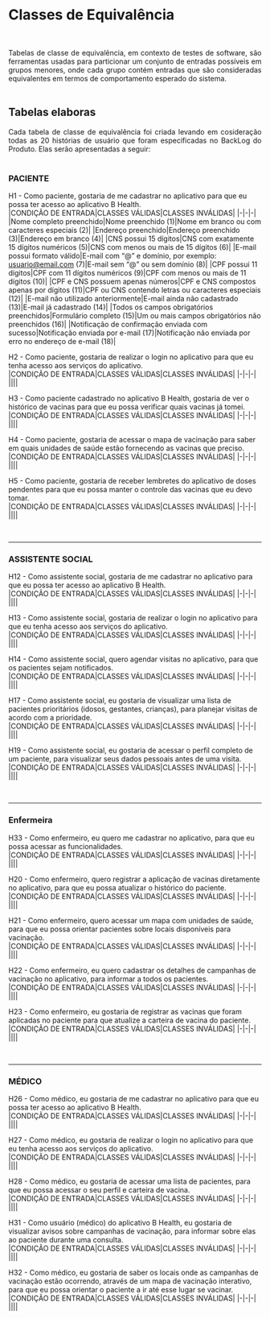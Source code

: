 # Classes de Equivalência
<br>
<p align="justify">Tabelas de classe de equivalência, em contexto de testes de software, são ferramentas usadas para particionar um conjunto de entradas possíveis em grupos menores, onde cada grupo contém entradas que são consideradas equivalentes em termos de comportamento esperado do sistema. 
<br>
<br>

## Tabelas elaboras
<p align="justify">Cada tabela de classe de equivalência foi criada levando em cosideração todas as 20 histórias de usuário que foram especificadas no BackLog do Produto. Elas serão apresentadas a seguir:
<br>
<br>
  
### PACIENTE
H1 - Como paciente, gostaria de me cadastrar no aplicativo para que eu possa ter acesso ao aplicativo B Health.
<br>
|CONDIÇÃO DE ENTRADA|CLASSES VÁLIDAS|CLASSES INVÁLIDAS|
|-|-|-|
|Nome completo preenchido|Nome preenchido (1)|Nome em branco ou com caracteres especiais (2)|
|Endereço preenchido|Endereço preenchido (3)|Endereço em branco (4)|
|CNS possui 15 dígitos|CNS com exatamente 15 dígitos numéricos (5)|CNS com menos ou mais de 15 dígitos (6)|
|E-mail possui formato válido|E-mail com “@” e domínio, por exemplo:  usuario@email.com (7)|E-mail sem “@” ou sem domínio (8)|
|CPF possui 11 dígitos|CPF com 11 dígitos numéricos (9)|CPF com menos ou mais de 11 dígitos (10)|
|CPF e CNS possuem apenas números|CPF e CNS compostos apenas por dígitos (11)|CPF ou CNS contendo letras ou caracteres especiais (12)|
|E-mail não utilizado anteriormente|E-mail ainda não cadastrado (13)|E-mail já cadastrado (14)|
|Todos os campos obrigatórios preenchidos|Formulário completo (15)|Um ou mais campos obrigatórios não preenchidos (16)|
|Notificação de confirmação enviada com sucesso|Notificação enviada por e-mail (17)|Notificação não enviada por  erro no endereço de e-mail (18)|
<br>

H2 - Como paciente, gostaria de realizar o login no aplicativo para que eu tenha acesso aos serviços do aplicativo.
<br>
|CONDIÇÃO DE ENTRADA|CLASSES VÁLIDAS|CLASSES INVÁLIDAS|
|-|-|-|
||||


H3 - Como paciente cadastrado no aplicativo B Health, gostaria de ver o histórico de vacinas para que eu possa verificar quais vacinas já tomei.
<br>
|CONDIÇÃO DE ENTRADA|CLASSES VÁLIDAS|CLASSES INVÁLIDAS|
|-|-|-|
||||


H4 - Como paciente, gostaria de acessar o mapa de vacinação para saber em quais unidades de saúde estão fornecendo as vacinas que preciso.
<br>
|CONDIÇÃO DE ENTRADA|CLASSES VÁLIDAS|CLASSES INVÁLIDAS|
|-|-|-|
||||


H5 - Como paciente, gostaria de receber lembretes do aplicativo de doses pendentes para que eu possa manter o controle das vacinas que eu devo tomar.
<br>
|CONDIÇÃO DE ENTRADA|CLASSES VÁLIDAS|CLASSES INVÁLIDAS|
|-|-|-|
||||

<br>

---

### ASSISTENTE SOCIAL
H12 - Como assistente social, gostaria de me cadastrar no aplicativo para que eu possa ter acesso ao aplicativo B Health.
<br>
|CONDIÇÃO DE ENTRADA|CLASSES VÁLIDAS|CLASSES INVÁLIDAS|
|-|-|-|
||||


H13 - Como assistente social, gostaria de realizar o login no aplicativo para que eu tenha acesso aos serviços do aplicativo.
<br>
|CONDIÇÃO DE ENTRADA|CLASSES VÁLIDAS|CLASSES INVÁLIDAS|
|-|-|-|
||||


H14 - Como assistente social, quero agendar visitas no aplicativo, para que os pacientes sejam notificados.
<br>
|CONDIÇÃO DE ENTRADA|CLASSES VÁLIDAS|CLASSES INVÁLIDAS|
|-|-|-|
||||


H17 - Como assistente social, eu gostaria de visualizar uma lista de pacientes prioritários (idosos, gestantes, crianças), para planejar visitas de acordo com a prioridade.
<br>
|CONDIÇÃO DE ENTRADA|CLASSES VÁLIDAS|CLASSES INVÁLIDAS|
|-|-|-|
||||


H19 - Como assistente social, eu gostaria de acessar o perfil completo de um paciente, para visualizar seus dados pessoais antes de uma visita.
<br>
|CONDIÇÃO DE ENTRADA|CLASSES VÁLIDAS|CLASSES INVÁLIDAS|
|-|-|-|
||||

<br>

---

### Enfermeira
H33 - Como enfermeiro, eu quero me cadastrar no aplicativo, para que eu possa acessar as funcionalidades.
<br>
|CONDIÇÃO DE ENTRADA|CLASSES VÁLIDAS|CLASSES INVÁLIDAS|
|-|-|-|
||||


H20 - Como enfermeiro, quero registrar a aplicação de vacinas diretamente no aplicativo, para que eu possa atualizar o histórico do paciente.
<br>
|CONDIÇÃO DE ENTRADA|CLASSES VÁLIDAS|CLASSES INVÁLIDAS|
|-|-|-|
||||


H21 - Como enfermeiro, quero acessar um mapa com unidades de saúde, para que eu possa orientar pacientes sobre locais disponíveis para vacinação.
<br>
|CONDIÇÃO DE ENTRADA|CLASSES VÁLIDAS|CLASSES INVÁLIDAS|
|-|-|-|
||||


H22 - Como enfermeiro, eu quero cadastrar os detalhes de campanhas de vacinação no aplicativo, para informar a todos os pacientes.
<br>
|CONDIÇÃO DE ENTRADA|CLASSES VÁLIDAS|CLASSES INVÁLIDAS|
|-|-|-|
||||


H23 - Como enfermeiro, eu gostaria de registrar as vacinas que foram aplicadas no paciente para que atualize a carteira de vacina do paciente.
<br>
|CONDIÇÃO DE ENTRADA|CLASSES VÁLIDAS|CLASSES INVÁLIDAS|
|-|-|-|
||||


<br>

---

### MÉDICO
H26 - Como médico, eu gostaria de me cadastrar no aplicativo para que eu possa ter acesso ao aplicativo B Health.
<br>
|CONDIÇÃO DE ENTRADA|CLASSES VÁLIDAS|CLASSES INVÁLIDAS|
|-|-|-|
||||


H27 - Como médico, eu gostaria de realizar o login no aplicativo para que eu tenha acesso aos serviços do aplicativo.
<br>
|CONDIÇÃO DE ENTRADA|CLASSES VÁLIDAS|CLASSES INVÁLIDAS|
|-|-|-|
||||


H28 - Como médico, eu gostaria de acessar uma lista de pacientes, para que eu possa acessar o seu perfil e carteira de vacina.
<br>
|CONDIÇÃO DE ENTRADA|CLASSES VÁLIDAS|CLASSES INVÁLIDAS|
|-|-|-|
||||


H31 - Como usuário (médico) do aplicativo B Health, eu gostaria de visualizar avisos sobre campanhas de vacinação, para informar sobre elas ao paciente durante uma consulta.
<br>
|CONDIÇÃO DE ENTRADA|CLASSES VÁLIDAS|CLASSES INVÁLIDAS|
|-|-|-|
||||


H32 - Como médico, eu gostaria de saber os locais onde as campanhas de vacinação estão ocorrendo, através de um mapa de vacinação interativo, para que eu possa orientar o paciente a ir até esse lugar se vacinar.
<br>
|CONDIÇÃO DE ENTRADA|CLASSES VÁLIDAS|CLASSES INVÁLIDAS|
|-|-|-|
||||


<br>
